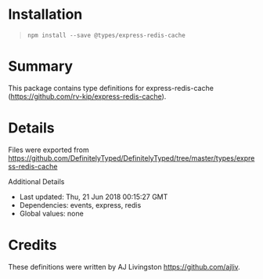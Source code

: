 # Installation
> `npm install --save @types/express-redis-cache`

# Summary
This package contains type definitions for express-redis-cache (https://github.com/rv-kip/express-redis-cache).

# Details
Files were exported from https://github.com/DefinitelyTyped/DefinitelyTyped/tree/master/types/express-redis-cache

Additional Details
 * Last updated: Thu, 21 Jun 2018 00:15:27 GMT
 * Dependencies: events, express, redis
 * Global values: none

# Credits
These definitions were written by AJ Livingston <https://github.com/ajliv>.
